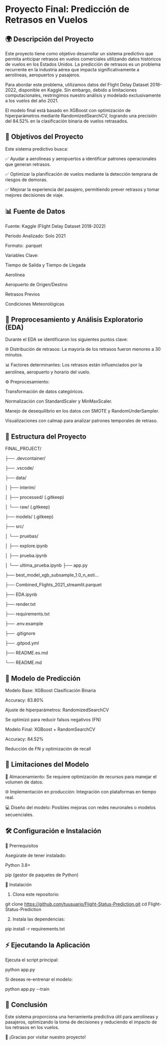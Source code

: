 # Proyecto Final: Predicción de Retrasos en Vuelos

## 🌍 Descripción del Proyecto

Este proyecto tiene como objetivo desarrollar un sistema predictivo que permita anticipar retrasos en vuelos comerciales utilizando datos históricos de vuelos en los Estados Unidos. La predicción de retrasos es un problema recurrente en la industria aérea que impacta significativamente a aerolíneas, aeropuertos y pasajeros.

Para abordar este problema, utilizamos datos del Flight Delay Dataset 2018-2022, disponible en Kaggle. Sin embargo, debido a limitaciones computacionales, restringimos nuestro análisis y modelado exclusivamente a los vuelos del año 2021.

El modelo final está basado en XGBoost con optimización de hiperparámetros mediante RandomizedSearchCV, logrando una precisión del 84.52% en la clasificación binaria de vuelos retrasados.

## 🌟 Objetivos del Proyecto

Este sistema predictivo busca:

✅ Ayudar a aerolíneas y aeropuertos a identificar patrones operacionales que generan retrasos.

✅ Optimizar la planificación de vuelos mediante la detección temprana de riesgos de demoras.

✅ Mejorar la experiencia del pasajero, permitiendo prever retrasos y tomar mejores decisiones de viaje.

## 📊 Fuente de Datos

Fuente: Kaggle (Flight Delay Dataset 2018-2022)

Período Analizado: Solo 2021

Formato: .parquet

Variables Clave:

Tiempo de Salida y Tiempo de Llegada

Aerolínea

Aeropuerto de Origen/Destino

Retrasos Previos

Condiciones Meteorológicas

## 🔄 Preprocesamiento y Análisis Exploratorio (EDA)

Durante el EDA se identificaron los siguientes puntos clave:

🌐 Distribución de retrasos: La mayoría de los retrasos fueron menores a 30 minutos.

📊 Factores determinantes: Los retrasos están influenciados por la aerolínea, aeropuerto y horario del vuelo.

⚙️ Preprocesamiento:

Transformación de datos categóricos.

Normalización con StandardScaler y MinMaxScaler.

Manejo de desequilibrio en los datos con SMOTE y RandomUnderSampler.

Visualizaciones con calmap para analizar patrones temporales de retraso.

## 🔧 Estructura del Proyecto

FINAL_PROJECT/

├── .devcontainer/

├── .vscode/

├── data/

│   ├── interim/

│   ├── processed/ (.gitkeep)

│   └── raw/ (.gitkeep)

├── models/ (.gitkeep)

├── src/

│   └── pruebas/

│       ├── explore.ipynb

│       ├── prueba.ipynb

│       └── ultima_prueba.ipynb
├── app.py

├── best_model_xgb_subsample_1.0_n_esti...

├── Combined_Flights_2021_streamlit.parquet

├── EDA.ipynb

├── render.txt

├── requirements.txt

├── .env.example

├── .gitignore

├── .gitpod.yml

├── README.es.md

└── README.md

## 🤖 Modelo de Predicción

Modelo Base: XGBoost Clasificación Binaria

Accuracy: 83.80%

Ajuste de hiperparámetros: RandomizedSearchCV

Se optimizó para reducir falsos negativos (FN)

Modelo Final: XGBoost + RandomSearchCV

Accuracy: 84.52%

Reducción de FN y optimización de recall

## 🚨 Limitaciones del Modelo

📂 Almacenamiento: Se requiere optimización de recursos para manejar el volumen de datos.

🌐 Implementación en producción: Integración con plataformas en tiempo real.

💻 Diseño del modelo: Posibles mejoras con redes neuronales o modelos secuenciales.

## 🛠️ Configuración e Instalación

🔗 Prerrequisitos

Asegúrate de tener instalado:

Python 3.8+

pip (gestor de paquetes de Python)

🔗 Instalación

1. Clona este repositorio:

git clone https://github.com/tuusuario/Flight-Status-Prediction.git
cd Flight-Status-Prediction

2. Instala las dependencias:

pip install -r requirements.txt

## ⚡ Ejecutando la Aplicación

Ejecuta el script principal:

python app.py

Si deseas re-entrenar el modelo:

python app.py --train

## 🎉 Conclusión

Este sistema proporciona una herramienta predictiva útil para aerolíneas y pasajeros, optimizando la toma de decisiones y reduciendo el impacto de los retrasos en los vuelos.

🚀 ¡Gracias por visitar nuestro proyecto!

